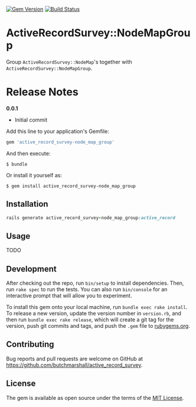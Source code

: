 [![Gem Version](https://badge.fury.io/rb/active_record_survey-node_map_group.svg)](http://badge.fury.io/rb/active_record_survey-node_map_group)
[![Build Status](https://travis-ci.org/butchmarshall/active_record_survey-node_map_group.svg?branch=master)](https://travis-ci.org/butchmarshall/active_record_survey-node_map_group)

# ActiveRecordSurvey::NodeMapGroup

Group `ActiveRecordSurvey::NodeMap`'s together with `ActiveRecordSurvey::NodeMapGroup`.

Release Notes
============

**0.0.1**
 - Initial commit

Add this line to your application's Gemfile:

```ruby
gem 'active_record_survey-node_map_group'
```

And then execute:

    $ bundle

Or install it yourself as:

    $ gem install active_record_survey-node_map_group

## Installation

```ruby
rails generate active_record_survey-node_map_group:active_record
```

## Usage

TODO

## Development

After checking out the repo, run `bin/setup` to install dependencies. Then, run `rake spec` to run the tests. You can also run `bin/console` for an interactive prompt that will allow you to experiment.

To install this gem onto your local machine, run `bundle exec rake install`. To release a new version, update the version number in `version.rb`, and then run `bundle exec rake release`, which will create a git tag for the version, push git commits and tags, and push the `.gem` file to [rubygems.org](https://rubygems.org).

## Contributing

Bug reports and pull requests are welcome on GitHub at https://github.com/butchmarshall/active_record_survey.

## License

The gem is available as open source under the terms of the [MIT License](http://opensource.org/licenses/MIT).

